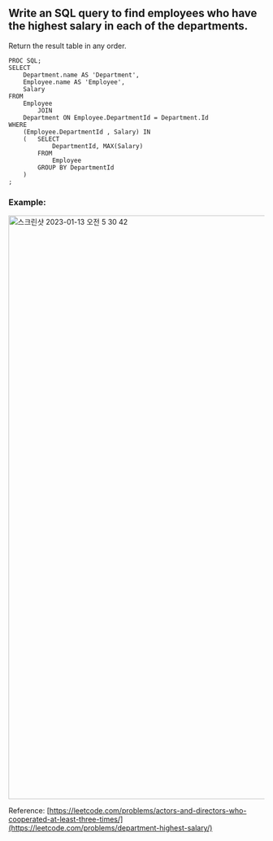 ## Write an SQL query to find employees who have the highest salary in each of the departments.

Return the result table in any order.

```SAS
PROC SQL;
SELECT
    Department.name AS 'Department',
    Employee.name AS 'Employee',
    Salary
FROM
    Employee
        JOIN
    Department ON Employee.DepartmentId = Department.Id
WHERE
    (Employee.DepartmentId , Salary) IN
    (   SELECT
            DepartmentId, MAX(Salary)
        FROM
            Employee
        GROUP BY DepartmentId
    )
;
```


### Example:
<img width="1147" alt="스크린샷 2023-01-13 오전 5 30 42" src="https://user-images.githubusercontent.com/107760647/212174633-5c395ce9-17ec-42ba-985d-4eb3c9f0048b.png">


Reference:
[https://leetcode.com/problems/actors-and-directors-who-cooperated-at-least-three-times/](https://leetcode.com/problems/department-highest-salary/)
